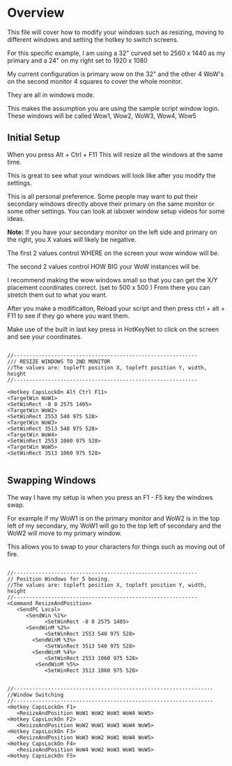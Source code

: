 # Overview

This file will cover how to modify your windows such as resizing, moving to different windows and setting the hotkey to switch screens.

For this specific example, I am using a 32" curved set to 2560 x 1440 as my primary and a 24" on my right set to 1920 x 1080

My current configuration is primary wow on the 32" and the other 4 WoW's on the second monitor 4 squares to cover the whole monitor. 

They are all in windows mode.

This makes the assumption you are using the sample script window login. These windows will be called Wow1, Wow2, WoW3, Wow4, Wow5


## Initial Setup

When you press Alt + Ctrl + F11 This will resize all the windows at the same time.

This is great to see what your windows will look like after you modify the settings.

This is all personal preference. Some people may want to put their secondary windows directly above their primary on the same monitor or some other settings. You can look at isboxer window setup videos for some ideas.


**Note:** If you have your secondary monitor on the left side and primary on the right, you X values will likely be negative. 

The first 2 values control WHERE on the screen your wow window will be. 

The second 2 values control HOW BIG your WoW instances will be. 

I recommend making the wow windows small so that you can get the X/Y placement coordinates correct. (set to 500 x 500 )
From there you can stretch them out to what you want. 


After you make a modificaiton, Reload your script and then press ctrl + alt + F11 to see if they go where you want them. 

Make use of the built in last key press in HotKeyNet to click on the screen and see your coordinates. 

```

//-----------------------------------------------------------
/// RESIZE WINDOWS TO 2ND MONITOR
//The values are: topleft position X, topleft position Y, width, height
//-----------------------------------------------------------

<Hotkey CapsLockOn Alt Ctrl F11>
<TargetWin WoW1>
<SetWinRect -8 0 2575 1405>
<TargetWin WoW2>
<SetWinRect 2553 540 975 528>
<TargetWin WoW3>
<SetWinRect 3513 540 975 528>
<TargetWin WoW4>
<SetWinRect 2553 1060 975 528>
<TargetWin WoW5>
<SetWinRect 3513 1060 975 528>


```

## Swapping Windows

The way I have my setup is when you press an F1 - F5 key the windows swap.

For example if my WoW1 is on the primary monitor and WoW2 is in the top left of my secondary, my WoW1 will go to the top left of secondary and the WoW2 will move to my primary window.

This allows you to swap to your characters for things such as moving out of fire.


```

//-----------------------------------------------------------
// Position Windows for 5 boxing.
//The values are: topleft position X, topleft position Y, width, height
//-----------------------------------------------------------
<Command ResizeAndPosition>
   <SendPC Local>
      <SendWin %1%>
            <SetWinRect -8 0 2575 1405>              
      <SendWinM %2%>
            <SetWinRect 2553 540 975 528>  
        <SendWinM %3%>
            <SetWinRect 3513 540 975 528>    
        <SendWinM %4%>
            <SetWinRect 2553 1060 975 528>     
         <SendWinM %5%>
            <SetWinRect 3513 1060 975 528>


//----------------------------------------------------------------
//Window Switching
//----------------------------------------------------------------
<Hotkey CapsLockOn F1>
   <ResizeAndPosition WoW1 WoW2 WoW3 WoW4 WoW5>
<Hotkey CapsLockOn F2>
   <ResizeAndPosition WoW2 WoW1 WoW3 WoW4 WoW5>
<Hotkey CapsLockOn F3>
   <ResizeAndPosition WoW3 WoW2 WoW1 WoW4 WoW5>
<Hotkey CapsLockOn F4>
   <ResizeAndPosition WoW4 WoW2 WoW3 WoW1 WoW5>
<Hotkey CapsLockOn F5>

```